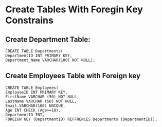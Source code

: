 # Create Tables With Foregin Key Constrains
## Create Department Table: 
```mysql
CREATE TABLE Dapartments(
DepartmentID INT PRIMARY KEY, 
Department_Name VARCHAR(100) NOT NULL);
```
## Create Employees Table with Foreign key
```mysql
CREATE TABLE Employees(
EmployeeID INT PRIMARY KEY,
FirstName VARCHAR (50) NOT NULL,
LastName VARCHAR (50) NOT NULL,
Email.VARCHAR(100) UNIQUE,
Age INT CHECK (Age>=18),
DepartmentID INT,
FOREIGN KEY (DepartmentID) REFFRENCES Departments (DepartmentID));
```
